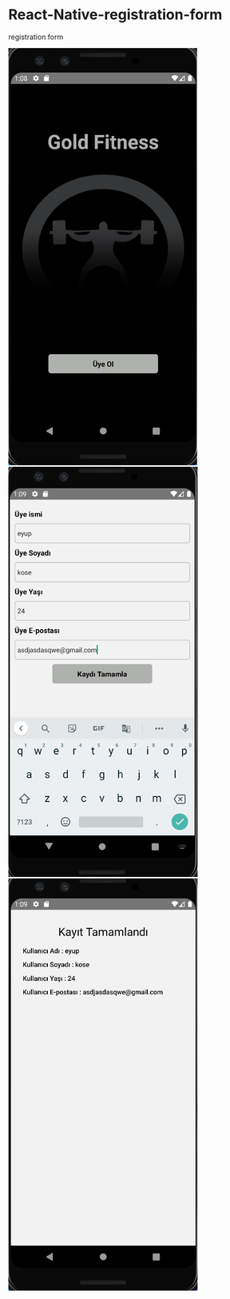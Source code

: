 # React-Native-registration-form
registration form

![app png](https://github.com/Eyupkosee/React-Native-registration-form/blob/main/myFirstProject/images/gym.PNG) <br />
![app png](https://github.com/Eyupkosee/React-Native-registration-form/blob/main/myFirstProject/images/gym2.PNG) <br />
![app png](https://github.com/Eyupkosee/React-Native-registration-form/blob/main/myFirstProject/images/gym3.PNG)
